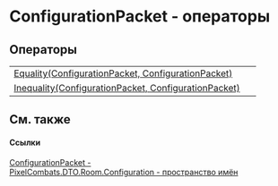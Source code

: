 # ConfigurationPacket - операторы




## Операторы
<table>
<tr>
<td><a href="c8286a7c-31ed-59ce-45b5-c7fb5dfd4cfb">Equality(ConfigurationPacket, ConfigurationPacket)</a></td>
<td> </td></tr>
<tr>
<td><a href="9d52623a-b63d-4e9a-1bb4-6879e5c926fb">Inequality(ConfigurationPacket, ConfigurationPacket)</a></td>
<td> </td></tr>
</table>

## См. также


#### Ссылки
<a href="5c74ef6a-3290-2440-852e-f420f385a975">ConfigurationPacket - </a>  
<a href="59a06abb-9c8d-ba4f-76c9-481d9ea8c911">PixelCombats.DTO.Room.Configuration - пространство имён</a>  
